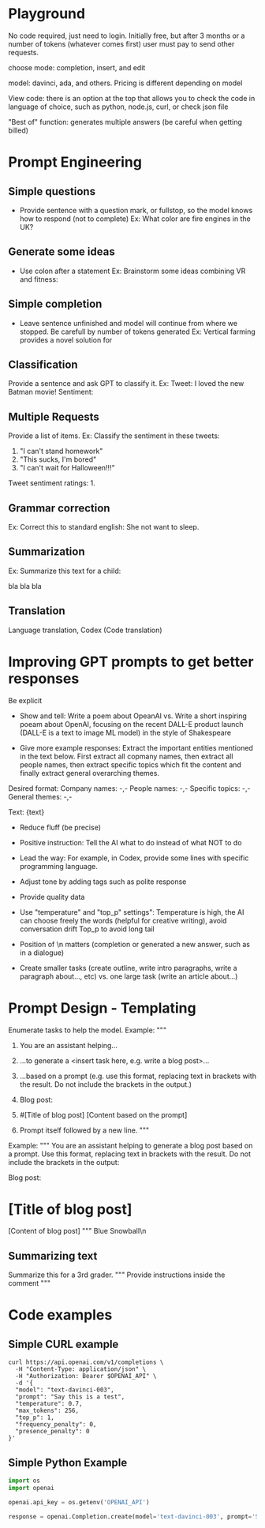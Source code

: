 # Playground

No code required, just need to login. Initially free, but after 3 months or a number of tokens (whatever comes first) user must pay to send other requests.

choose mode: completion, insert, and edit

model: davinci, ada, and others. Pricing is different depending on model

View code: there is an option at the top that allows you to check the code in language of choice, such as python, node.js, curl, or check json file

"Best of" function: generates multiple answers (be careful when getting billed)

# Prompt Engineering

## Simple questions

* Provide sentence with a question mark, or fullstop, so the model knows how to respond (not to complete)
Ex: What color are fire engines in the UK?

## Generate some ideas

* Use colon after a statement
Ex: Brainstorm some ideas combining VR and fitness:

## Simple completion
* Leave sentence unfinished and model will continue from where we stopped. Be carefull by number of tokens generated
Ex: Vertical farming provides a novel solution for

## Classification
Provide a sentence and ask GPT to classify it.
Ex: Tweet: I loved the new Batman movie!
Sentiment:

## Multiple Requests
Provide a list of items.
Ex: Classify the sentiment in these tweets:
1. "I can't stand homework"
2. "This sucks, I'm bored"
3. "I can't wait for Halloween!!!"

Tweet sentiment ratings:
1. 

## Grammar correction
Ex: Correct this to standard english:
She not want to sleep.

## Summarization
Ex: Summarize this text for a child:

bla bla bla 

## Translation
Language translation, Codex (Code translation)

# Improving GPT prompts to get better responses
Be explicit
 - Show and tell:
 Write a poem about OpeanAI vs. Write a short inspiring poeam about OpenAI, focusing on the recent DALL-E product launch (DALL-E is a text to image ML model) in the style of Shakespeare
 
 - Give more example responses:
 Extract the important entities mentioned in the text below. First extract all copmany names, then extract all people names, then extract specific topics which fit the content and finally extract general overarching themes.
 
 Desired format:
 Company names: -,-
 People names: -,-
 Specific topics: -,-
 General themes: -,-
 
 Text: {text}
 
 - Reduce fluff (be precise)
 
 - Positive instruction:
 Tell the AI what to do instead of what NOT to do
 
 - Lead the way:
 For example, in Codex, provide some lines with specific programming language.
 
 - Adjust tone by adding tags such as polite response
  
 - Provide quality data
  
 - Use "temperature" and "top_p" settings":
 Temperature is high, the AI can choose freely the words (helpful for creative writing), avoid conversation drift
 Top_p to avoid long tail
 
 - Position of \n matters (completion or generated a new answer, such as in a dialogue)
 
 - Create smaller tasks (create outline, write intro paragraphs, write a paragraph about..., etc) vs. one large task (write an article about...)

# Prompt Design - Templating
Enumerate tasks to help the model. Example:
"""
1. You are an assistant helping...
2. ...to generate a <insert task here, e.g. write a blog post>...
3. ...based on a prompt (e.g. use this format, replacing text in brackets with the result. Do not include the brackets in the output.)

4. Blog post:
5. #[Title of blog post]
[Content based on the prompt]
6. Prompt itself followed by a new line.
"""

Example:
"""
You are an assistant helping to generate a blog post based on a prompt. Use this format, replacing text in brackets with the result. Do not include the brackets in the output:

Blog post:
# [Title of blog post]
[Content of blog post]
"""
Blue Snowball\n

## Summarizing text
Summarize this for a 3rd grader. 
"""
Provide instructions inside the comment
"""

# Code examples 
## Simple CURL example
```
curl https://api.openai.com/v1/completions \
  -H "Content-Type: application/json" \
  -H "Authorization: Bearer $OPENAI_API" \
  -d '{
  "model": "text-davinci-003",
  "prompt": "Say this is a test",
  "temperature": 0.7,
  "max_tokens": 256,
  "top_p": 1,
  "frequency_penalty": 0,
  "presence_penalty": 0
}'
```

## Simple Python Example
```py
import os
import openai

openai.api_key = os.getenv('OPENAI_API')

response = openai.Completion.create(model='text-davinci-003', prompt='Say this is a test', temperature=0, max_tokens=7)
```
